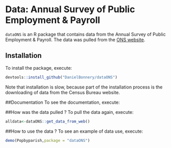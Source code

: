 # Data: Annual Survey of Public Employment & Payroll

`dataONS` is an R package that contains data from the Annual Survey of Public Employment & Payroll.
The data was pulled from the [ONS website](https://www.ons.gov.uk).



## Installation
To install  the package, execute:

```r
devtools::install_github("DanielBonnery/dataONS")
```
Note that installation is slow, because part of the installation process is the downloading of data from the Census Bureau website.


##Documentation
To see the documentation, execute:


##How was the data pulled ?
To pull the data again, execute:

```r
alldata<-dataONS::get_data_from_web()
```

##How to use the data ?
To see an example of data use, execute:


```r
demo(Popbyparish,package = "dataONS")
```
